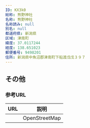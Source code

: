 ```yaml
---
ID: KX3k0
総称: 熊野神社
名称: 熊野神社
名称読み: null
別名: null
都道府県: 新潟県
区域: 津南町
緯度: 37.0117244
経度: 138.651023
郵便番号: 9498201
住所: 新潟県中魚沼郡津南町下船渡戊戊３９７
---
```


## その他

### 参考URL

| URL | 説明          |
| --- | ------------- |
|     | OpenStreetMap |
